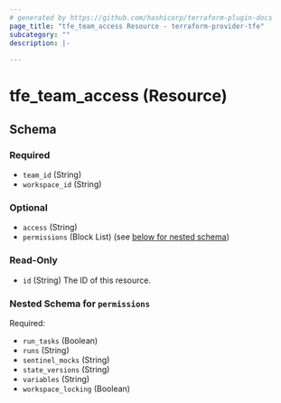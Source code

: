 ```yaml
---
# generated by https://github.com/hashicorp/terraform-plugin-docs
page_title: "tfe_team_access Resource - terraform-provider-tfe"
subcategory: ""
description: |-
  
---
```


# tfe_team_access (Resource)





<!-- schema generated by tfplugindocs -->
## Schema

### Required

- `team_id` (String)
- `workspace_id` (String)

### Optional

- `access` (String)
- `permissions` (Block List) (see [below for nested schema](#nestedblock--permissions))

### Read-Only

- `id` (String) The ID of this resource.

<a id="nestedblock--permissions"></a>
### Nested Schema for `permissions`

Required:

- `run_tasks` (Boolean)
- `runs` (String)
- `sentinel_mocks` (String)
- `state_versions` (String)
- `variables` (String)
- `workspace_locking` (Boolean)


